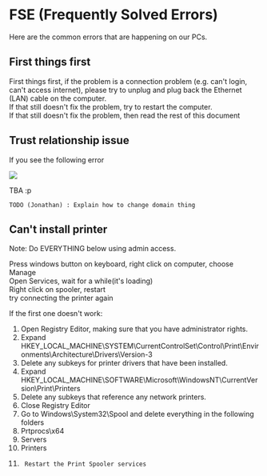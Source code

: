 # FSE (Frequently Solved Errors)

Here are the common errors that are happening on our PCs.

## First things first

First things first, if the problem is a connection problem (e.g. can't login, can't access   internet), please try to unplug and plug back the Ethernet (LAN) cable on the computer.  
If that still doesn't fix the problem, try to restart the computer.  
If that still doesn't fix the problem, then read the rest of this document

## Trust relationship issue

If you see the following error

![](/images/trustissue.jpg)

TBA :p

`TODO (Jonathan) : Explain how to change domain thing`

## Can't install printer
Note: Do EVERYTHING below using admin access.

Press windows button on keyboard, right click on computer, choose Manage  
Open Services, wait for a while(it's loading)  
Right click on spooler, restart  
try connecting the printer again

If the first one doesn't work:  
1. Open Registry Editor, making sure that you have administrator rights.
2. Expand HKEY_LOCAL_MACHINE\SYSTEM\CurrentControlSet\Control\Print\Environments\Architecture\Drivers\Version-3
3. Delete any subkeys for printer drivers that have been installed.
4. Expand HKEY_LOCAL_MACHINE\SOFTWARE\Microsoft\WindowsNT\CurrentVersion\Print\Printers
5. Delete any subkeys that reference any network printers.
6. Close Registry Editor
7. Go to Windows\System32\Spool and delete everything in the following folders
  1. Prtprocs\x64
  2. Servers
  3. Printers
8.      Restart the Print Spooler services
